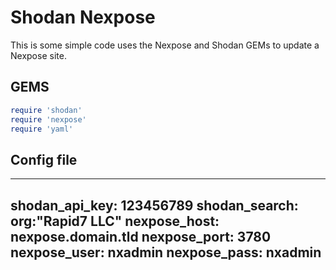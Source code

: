 # Shodan Nexpose
This is some simple code uses the Nexpose and Shodan GEMs to update a Nexpose site.

## GEMS
``` ruby
require 'shodan'
require 'nexpose'
require 'yaml'
```

## Config file
---
shodan_api_key: 123456789
shodan_search: org:"Rapid7 LLC"
nexpose_host: nexpose.domain.tld
nexpose_port: 3780
nexpose_user: nxadmin
nexpose_pass: nxadmin
---
